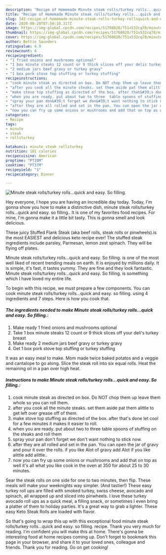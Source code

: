 ```yaml
---
description: "Recipe of Homemade Minute steak rolls/turkey rolls...quick and easy. So filling."
title: "Recipe of Homemade Minute steak rolls/turkey rolls...quick and easy. So filling."
slug: 343-recipe-of-homemade-minute-steak-rolls-turkey-rollsquick-and-easy-so-filling
date: 2020-08-20T07:50:18.317Z
image: https://img-global.cpcdn.com/recipes/51760820/751x532cq70/minute-steak-rollsturkey-rollsquick-and-easy-so-filling-recipe-main-photo.jpg
thumbnail: https://img-global.cpcdn.com/recipes/51760820/751x532cq70/minute-steak-rollsturkey-rollsquick-and-easy-so-filling-recipe-main-photo.jpg
cover: https://img-global.cpcdn.com/recipes/51760820/751x532cq70/minute-steak-rollsturkey-rollsquick-and-easy-so-filling-recipe-main-photo.jpg
author: Bettie Saunders
ratingvalue: 4.9
reviewcount: 4
recipeingredient:
- "1 fried onions and mushrooms optional"
- "1 box minute steaks 12 count or 9 thick slices off your delis turkey breast"
- "2 medium jars beef gravy or turkey gravy"
- "1 box pork stove top stuffing or turkey stuffing"
recipeinstructions:
- "cook minute steak as directed on box. Do NOT chop them up leave them whole so you can roll them."
- "after you cook all the minute steaks. set them aside pat them alittle to get left over grease off of them."
- "make stove top stuffing as directed of the box. after that&#39;s done let cool for a few minutes it makes it easier to roll."
- "when you are ready. put about two to three  table spoons of stuffing on the steaks and roll them"
- "spray your pan don&#39;t forget we don&#39;t want nothing to stick now."
- "after they are all rolled and set in the pan. You can open the jar of gravy and pour it over the rolls. if you like Alot of gravy add Alot if you like alittle add alittle.."
- "now you can fry up some onions or mushrooms and add that on top as well it&#39;s all what you like cook in the oven at 350 for about 25 to 30 minutes."
categories:
- Recipe
tags:
- minute
- steak
- rollsturkey

katakunci: minute steak rollsturkey 
nutrition: 101 calories
recipecuisine: American
preptime: "PT20M"
cooktime: "PT37M"
recipeyield: "1"
recipecategory: Dinner

---
```



![Minute steak rolls/turkey rolls...quick and easy. So filling.](https://img-global.cpcdn.com/recipes/51760820/751x532cq70/minute-steak-rollsturkey-rollsquick-and-easy-so-filling-recipe-main-photo.jpg)

Hey everyone, I hope you are having an incredible day today. Today, I'm gonna show you how to make a distinctive dish, minute steak rolls/turkey rolls...quick and easy. so filling.. It is one of my favorites food recipes. For mine, I'm gonna make it a little bit tasty. This is gonna smell and look delicious.

These juicy Stuffed Flank Steak (aka beef rolls, steak rolls or pinwheels).is the most EASIEST and delicious keto recipe ever! The stuffed steak ingredients include parsley, Parmesan, lemon zest spinach. They will be flying off plates.

Minute steak rolls/turkey rolls...quick and easy. So filling. is one of the most well liked of recent trending meals on earth. It is enjoyed by millions daily. It is simple, it's fast, it tastes yummy. They are fine and they look fantastic. Minute steak rolls/turkey rolls...quick and easy. So filling. is something which I have loved my entire life.


To begin with this recipe, we must prepare a few components. You can cook minute steak rolls/turkey rolls...quick and easy. so filling. using 4 ingredients and 7 steps. Here is how you cook that.

<!--inarticleads1-->

##### The ingredients needed to make Minute steak rolls/turkey rolls...quick and easy. So filling.:

1. Make ready 1 fried onions and mushrooms optional
1. Take 1 box minute steaks 12 count or 9 thick slices off your deli&#39;s turkey breast
1. Make ready 2 medium jars beef gravy or turkey gravy
1. Get 1 box pork stove top stuffing or turkey stuffing


It was an easy meal to make. Mom made twice baked potatos and a veggie and cantalope to go along. Slice the steak roll into six equal rolls. Heat the remaining oil in a pan over high heat. 

<!--inarticleads2-->

##### Instructions to make Minute steak rolls/turkey rolls...quick and easy. So filling.:

1. cook minute steak as directed on box. Do NOT chop them up leave them whole so you can roll them.
1. after you cook all the minute steaks. set them aside pat them alittle to get left over grease off of them.
1. make stove top stuffing as directed of the box. after that&#39;s done let cool for a few minutes it makes it easier to roll.
1. when you are ready. put about two to three  table spoons of stuffing on the steaks and roll them
1. spray your pan don&#39;t forget we don&#39;t want nothing to stick now.
1. after they are all rolled and set in the pan. You can open the jar of gravy and pour it over the rolls. if you like Alot of gravy add Alot if you like alittle add alittle..
1. now you can fry up some onions or mushrooms and add that on top as well it&#39;s all what you like cook in the oven at 350 for about 25 to 30 minutes.


Sear the steak rolls on one side for one to two minutes, then flip. These meals will make your weeknights way simpler. (And tastier!) These easy turkey roll ups are filled with smoked turkey, swiss cheese, avocado and spinach, all wrapped up and sliced into pinwheels. I love these turkey avocado roll ups as a quick meal, a filling snack, or sometimes I even bring a platter of them to holiday parties. It&#39;s a great way to grab a lighter. These easy Keto Steak Rolls are loaded with flavor. 

So that's going to wrap this up with this exceptional food minute steak rolls/turkey rolls...quick and easy. so filling. recipe. Thank you very much for reading. I'm confident you will make this at home. There's gonna be interesting food at home recipes coming up. Don't forget to bookmark this page in your browser, and share it to your loved ones, colleague and friends. Thank you for reading. Go on get cooking!
